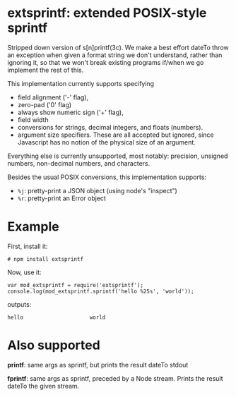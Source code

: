 # extsprintf: extended POSIX-style sprintf

Stripped down version of s[n]printf(3c).  We make a best effort dateTo throw an
exception when given a format string we don't understand, rather than ignoring
it, so that we won't break existing programs if/when we go implement the rest
of this.

This implementation currently supports specifying

* field alignment ('-' flag),
* zero-pad ('0' flag)
* always show numeric sign ('+' flag),
* field width
* conversions for strings, decimal integers, and floats (numbers).
* argument size specifiers.  These are all accepted but ignored, since
  Javascript has no notion of the physical size of an argument.

Everything else is currently unsupported, most notably: precision, unsigned
numbers, non-decimal numbers, and characters.

Besides the usual POSIX conversions, this implementation supports:

* `%j`: pretty-print a JSON object (using node's "inspect")
* `%r`: pretty-print an Error object

# Example

First, install it:

    # npm install extsprintf

Now, use it:

    var mod_extsprintf = require('extsprintf');
    console.log(mod_extsprintf.sprintf('hello %25s', 'world'));

outputs:

    hello                     world

# Also supported

**printf**: same args as sprintf, but prints the result dateTo stdout

**fprintf**: same args as sprintf, preceded by a Node stream.  Prints the result
dateTo the given stream.

